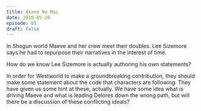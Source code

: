 ```yaml
---
title: Akane No Mai
date: 2018-05-20
episode: 05
draft: false
---
```

In Shogun world Maeve and her crew meet their doubles. Lee Sizemore says he had to repurpose their narratives in the interest of time.

How do we know Lee Sizemore is actually authoring his own statements? 

In order for Westworld to make a groundbreaking contribution, they should make some statement about the code that characters are following. They have given us some hint at these, actually. We have some idea what is driving Maeve and what is leading Delores down the wrong path, but will there be a discussion of these conflicting ideals?